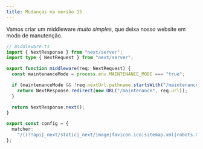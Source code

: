 ```yaml
---
title: Mudanças na versão 15
---
```


Vamos criar um middleware *muito simples*, que deixa nosso website em modo de manutenção.

```typescript
// middleware.ts
import { NextResponse } from "next/server";
import type { NextRequest } from "next/server";

export function middleware(req: NextRequest) {
  const maintenanceMode = process.env.MAINTENANCE_MODE === "true";

  if (maintenanceMode && !req.nextUrl.pathname.startsWith("/maintenance")) {
    return NextResponse.redirect(new URL("/maintenance", req.url));
  }

  return NextResponse.next();
}

export const config = {
  matcher:
    "/((?!api|_next/static|_next/image|favicon.ico|sitemap.xml|robots.txt).*)",
};
```
